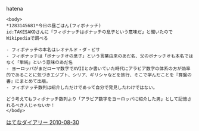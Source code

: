 
hatena

```
<body>
*1283145681*今日の昼ごはん(フィボナッチ)
id:TAKESAKOさんに「フィボナッチはボナッチの息子という意味だ」と聞いたのでWikipediaで調べる

- フィボナッチの本名はレオナルド・ダ・ピサ
- フィボナッチは「ボナッチオの息子」という言葉由来のあだ名、父のボナッチオも本名ではなく「単純」という意味のあだ名
- ヨーロッパがまだローマ数字でXVIIとか書いていた時代にアラビア数字の体系の方が効率的であることに気づきエジプト、シリア、ギリシャなどを旅行、そこで学んだことを『算盤の書』にまとめて出版。
- フィボナッチ数列は紹介しただけであって自分で発見したわけではない。

どう考えてもフィボナッチ数列より「アラビア数字をヨーロッパに紹介した男」として記憶されるべき人じゃないか！
</body>
```


[はてなダイアリー 2010-08-30](https://nishiohirokazu.hatenadiary.org/archive/2010/08/30)